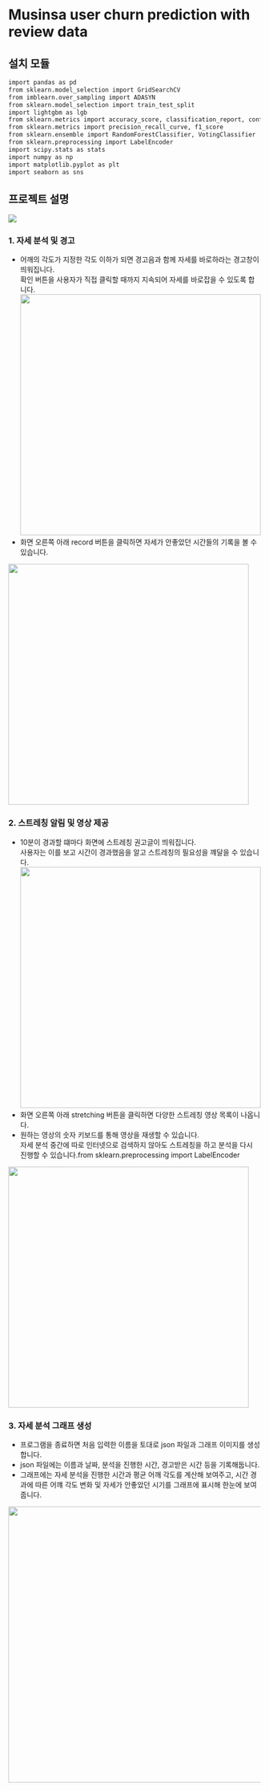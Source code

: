 # Musinsa user churn prediction with review data


## 설치 모듈

```sh
import pandas as pd
from sklearn.model_selection import GridSearchCV
from imblearn.over_sampling import ADASYN
from sklearn.model_selection import train_test_split
import lightgbm as lgb
from sklearn.metrics import accuracy_score, classification_report, confusion_matrix
from sklearn.metrics import precision_recall_curve, f1_score
from sklearn.ensemble import RandomForestClassifier, VotingClassifier
from sklearn.preprocessing import LabelEncoder
import scipy.stats as stats
import numpy as np
import matplotlib.pyplot as plt
import seaborn as sns

```

## 프로젝트 설명

<img src="https://github.com/NaYeojung/Posture-analysis-program/assets/107746494/7be35260-a4d2-444b-9092-2e8e522a86f1">

### 1. 자세 분석 및 경고 <br>
- 어깨의 각도가 지정한 각도 이하가 되면 경고음과 함께 자세를 바로하라는 경고창이 띄워집니다. <br>
확인 버튼을 사용자가 직접 클릭할 때까지 지속되어 자세를 바로잡을 수 있도록 합니다.
<img src="https://github.com/NaYeojung/Posture-analysis-program/assets/107746494/af75e580-34ab-4621-8b56-63febe18edf7" width="480px"><br>
- 화면 오른쪽 아래 record 버튼을 클릭하면 자세가 안좋았던 시간들의 기록을 볼 수 있습니다.
<img src="https://github.com/NaYeojung/Posture-analysis-program/assets/107746494/52d34a27-e9c4-4a23-8286-a5dbe0e51503" width="480px">

### 2. 스트레칭 알림 및 영상 제공 <br>
- 10분이 경과할 떄마다 화면에 스트레칭 권고글이 띄워집니다.<br>
사용자는 이를 보고 시간이 경과했음을 알고 스트레칭의 필요성을 꺠달을 수 있습니다.
<img src="https://github.com/NaYeojung/Posture-analysis-program/assets/107746494/1b2b7779-60bc-417b-b1d2-b401220a9529" width="480px"><br>
- 화면 오른쪽 아래 stretching 버튼을 클릭하면 다양한 스트레칭 영상 목록이 나옵니다.<br>
- 원하는 영상의 숫자 키보드를 통해 영상을 재생할 수 있습니다.<br>
 자세 분석 중간에 따로 인터넷으로 검색하지 않아도 스트레칭을 하고 분석을 다시 진행할 수 있습니다.from sklearn.preprocessing import LabelEncoder
<img src="https://github.com/NaYeojung/Posture-analysis-program/assets/107746494/aaa2d155-9da8-46d1-8597-086995c9416d" width="480px">

### 3. 자세 분석 그래프 생성
- 프로그램을 종료하면 처음 입력한 이름을 토대로 json 파일과 그래프 이미지를 생성합니다.
- json 파일에는 이름과 날짜, 분석을 진행한 시간, 경고받은 시간 등을 기록해둡니다.
- 그래프에는 자세 분석을 진행한 시간과 평균 어깨 각도를 계산해 보여주고, 시간 경과에 따른 어꺠 각도 변화 및 자세가 안좋았던 시기를 그래프에 표시해 한눈에 보여줍니다.
<img src="https://github.com/NaYeojung/Posture-analysis-program/assets/107746494/39372ba4-db43-44fe-8f8c-5b3f81bddbe3" width="550px">

